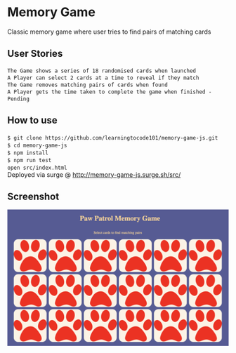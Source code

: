 # Memory Game
Classic memory game where user tries to find pairs of matching cards   

## User Stories
```
The Game shows a series of 18 randomised cards when launched  
A Player can select 2 cards at a time to reveal if they match  
The Game removes matching pairs of cards when found  
A Player gets the time taken to complete the game when finished - Pending     
```

## How to use  
`$ git clone https://github.com/learningtocode101/memory-game-js.git`   
`$ cd memory-game-js`  
`$ npm install `  
`$ npm run test`   
`open src/index.html`   
Deployed via surge @ http://memory-game-js.surge.sh/src/

## Screenshot
![Screenshot of game](./src/img/screenshot.png)
